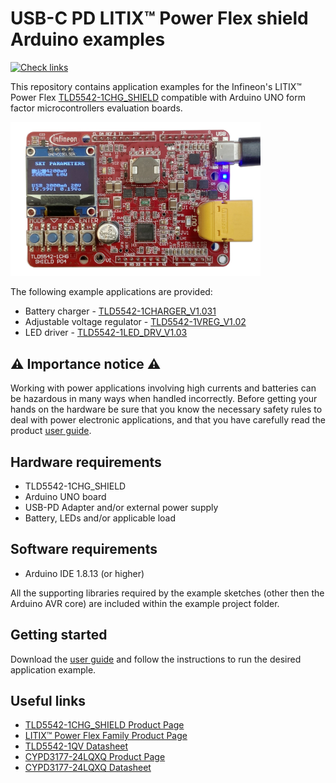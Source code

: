 # USB-C PD LITIX™ Power Flex shield Arduino examples

[![Check links](https://github.com/Infineon/arduino-examples-usb-c-litix-power-flex-shield/actions/workflows/check_links.yml/badge.svg)](https://github.com/Infineon/arduino-examples-usb-c-litix-power-flex-shield/actions/workflows/check_links.yml)

This repository contains application examples for the Infineon's LITIX™ Power Flex [TLD5542-1CHG_SHIELD](https://www.infineon.com/cms/en/product/evaluation-boards/tld5542-1chg_shield/) compatible with Arduino UNO form factor microcontrollers evaluation boards. 

<img src="docs/img/tld5542-1chg-shield.jpg" width=400>

The following example applications are provided:

* Battery charger - [TLD5542-1CHARGER_V1.031](TLD5542-1CHARGER_V1.031)
* Adjustable voltage regulator - [TLD5542-1VREG_V1.02](TLD5542-1VREG_V1.02)
* LED driver - [TLD5542-1LED_DRV_V1.03](TLD5542-1LED_DRV_V1.03)

## :warning: Importance notice :warning:

Working with power applications involving high currents and batteries can be hazardous in many ways when handled incorrectly.
Before getting your hands on the hardware be sure that you know the necessary safety rules to deal with power electronic applications, and that you have carefully read the product [user guide](docs/Infineon-TLD5542-1ICHG_SHIELD-v01_00-EN.pdf).

## Hardware requirements

* TLD5542-1CHG_SHIELD
* Arduino UNO board
* USB-PD Adapter and/or external power supply
* Battery, LEDs and/or applicable load

## Software requirements

* Arduino IDE 1.8.13 (or higher)

All the supporting libraries required by the example sketches (other then the Arduino AVR core) are included within the example project folder. 

## Getting started

Download the [user guide](https://github.com/Infineon/arduino-examples-usb-c-litix-power-flex-shield/raw/develop/docs/Infineon-TLD5542-1ICHG_SHIELD-v01_00-EN.pdf) and follow the instructions to run the desired application example.

## Useful links

* [TLD5542-1CHG_SHIELD Product Page](https://www.infineon.com/cms/en/product/evaluation-boards/tld5542-1chg_shield/)
* [LITIX™ Power Flex Family Product Page](https://www.infineon.com/cms/en/product/power/lighting-ics/litix-automotive-led-driver-ic/litix-power-flex/)
* [TLD5542-1QV Datasheet](https://www.infineon.com/dgdl/Infineon-TLD5542-1QV-DataSheet-v01_10-EN.pdf?fileId=5546d4626fc1ce0b016ff1ac705d4601)
* [CYPD3177-24LQXQ Product Page](https://www.cypress.com/part/cypd3177-24lqxq)
* [CYPD3177-24LQXQ Datasheet](https://www.cypress.com/file/460416/download)
